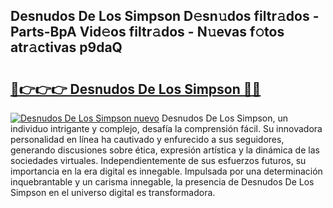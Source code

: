 ## Desnudos De Los Simpson D𝚎sn𝚞dos filtr𝚊dos - Parts-BpA Vid𝚎os filtr𝚊dos - N𝚞evas f𝚘tos atr𝚊ctivas p9daQ

# <h2><a href="http://mb6xc0g.tromn.icu/?c=Desnudos+De+Los+Simpson">🔗👉👉👉 Desnudos De Los Simpson 🔗🔗</a></h2>

[![Desnudos De Los Simpson nuevo](https://i.imgur.com/pEAQMta.gif)](http://mb6xc0g.tromn.icu/?c=Desnudos+De+Los+Simpson)
Desnudos De Los Simpson, un individuo intrigante y complejo, desafía la comprensión fácil. Su innovadora personalidad en línea ha cautivado y enfurecido a sus seguidores, generando discusiones sobre ética, expresión artística y la dinámica de las sociedades virtuales. Independientemente de sus esfuerzos futuros, su importancia en la era digital es innegable. Impulsada por una determinación inquebrantable y un carisma innegable, la presencia de Desnudos De Los Simpson en el universo digital es transformadora.
